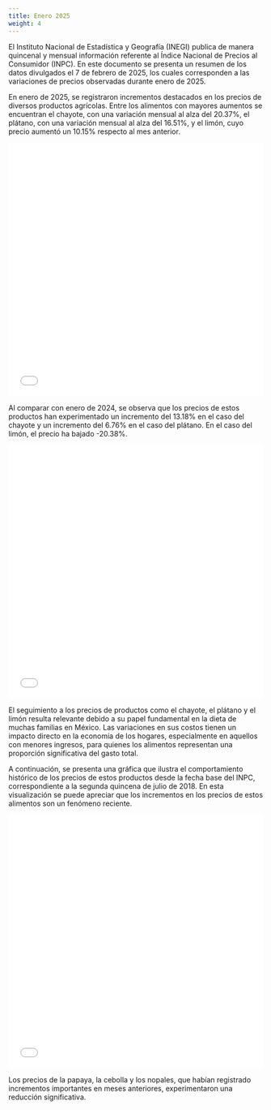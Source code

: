 ```yaml
---
title: Enero 2025
weight: 4
---
```


El Instituto Nacional de Estadística y Geografía (INEGI) publica de manera quincenal y mensual información referente al Índice Nacional de Precios al Consumidor (INPC). En este documento se presenta un resumen de los datos divulgados el 7 de febrero de 2025, los cuales corresponden a las variaciones de precios observadas durante enero de 2025.

En enero de 2025, se registraron incrementos destacados en los precios de diversos productos agrícolas. Entre los alimentos con mayores aumentos se encuentran el chayote, con una variación mensual al alza del 20.37%, el plátano, con una variación mensual al alza del 16.51%, y el limón, cuyo precio aumentó un 10.15% respecto al mes anterior.

<iframe src="/treemap_inpc_mensual_ene25.html" width="100%" height="500" style="border:none;"></iframe>

Al comparar con enero de 2024, se observa que los precios de estos productos han experimentado un incremento del 13.18% en el caso del chayote y un incremento del 6.76% en el caso del plátano. En el caso del limón, el precio ha bajado -20.38%.

<iframe src="/treemap_inpc_anual_ene25.html" width="100%" height="500" style="border:none;"></iframe>

El seguimiento a los precios de productos como el chayote, el plátano y el limón resulta relevante debido a su papel fundamental en la dieta de muchas familias en México. Las variaciones en sus costos tienen un impacto directo en la economía de los hogares, especialmente en aquellos con menores ingresos, para quienes los alimentos representan una proporción significativa del gasto total.

A continuación, se presenta una gráfica que ilustra el comportamiento histórico de los precios de estos productos desde la fecha base del INPC, correspondiente a la segunda quincena de julio de 2018. En esta visualización se puede apreciar que los incrementos en los precios de estos alimentos son un fenómeno reciente.

<iframe src="/linesdic2024.html" width="100%" height="500" style="border:none;"></iframe>

Los precios de la papaya, la cebolla y los nopales, que habían registrado incrementos importantes en meses anteriores, experimentaron una reducción significativa. 